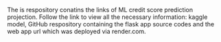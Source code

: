 The is respository conatins the links of ML credit score prediction projection.
Follow the link to view all the necessary information: kaggle model, GitHub respository containing the flask app source codes and the web app url which was deployed via render.com.
